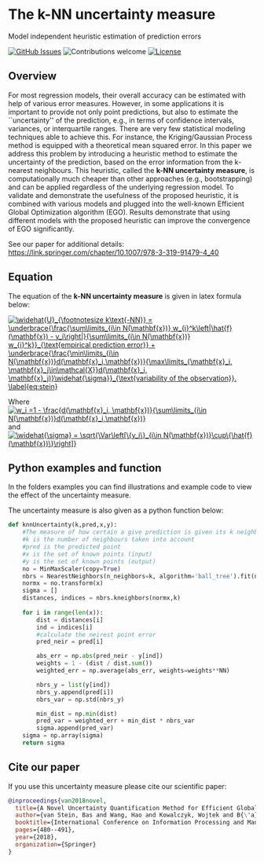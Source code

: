 # The k-NN uncertainty measure
Model independent heuristic estimation of prediction errors


[![GitHub Issues](https://img.shields.io/github/issues/Basvanstein/knn-variance.svg)](https://github.com/Basvanstein/knn-variance/issues)
![Contributions welcome](https://img.shields.io/badge/contributions-welcome-orange.svg)
[![License](https://img.shields.io/badge/license-MIT-blue.svg)](https://opensource.org/licenses/MIT)

## Overview

For most regression models, their overall accuracy can be estimated with help of various error measures. However, in some applications it is important to provide not only point predictions, but also to estimate the ``uncertainty'' of the prediction, e.g., in terms of confidence intervals, variances, or interquartile ranges.  There are very few statistical modeling techniques able to achieve this. For instance, the Kriging/Gaussian Process method is equipped with a theoretical mean squared error. In this paper we address this problem by introducing a heuristic method to estimate the uncertainty of the prediction, based on the error information from the k-nearest neighbours. This heuristic, called the **k-NN uncertainty measure**, is computationally much cheaper than other approaches (e.g., bootstrapping) and can be applied regardless of the underlying regression model. To validate and demonstrate the usefulness of the proposed heuristic, it is combined with various models and plugged into the well-known Efficient Global Optimization algorithm (EGO). Results demonstrate that using different models with the proposed heuristic can improve the convergence of EGO significantly.

See our paper for additional details: https://link.springer.com/chapter/10.1007/978-3-319-91479-4_40

## Equation

The equation of the **k-NN uncertainty measure** is given in latex formula below:

<a href="https://www.codecogs.com/eqnedit.php?latex=\widehat{U}_{\footnotesize&space;k\text{-NN}}&space;=&space;\underbrace{\frac{\sum\limits_{i\in&space;N(\mathbf{x})}&space;w_{i}^k\left|\hat{f}(\mathbf{x})&space;-&space;y_i\right|}{\sum\limits_{i\in&space;N(\mathbf{x})}&space;w_{i}^k}}_{\text{empirical&space;prediction&space;error}}&space;&plus;&space;\underbrace{\frac{\min\limits_{i\in&space;N(\mathbf{x})}d(\mathbf{x}_i,\mathbf{x})}{\max\limits_{\mathbf{x}_i,&space;\mathbf{x}_j\in\mathcal{X}}d(\mathbf{x}_i,&space;\mathbf{x}_j)}\widehat{\sigma}}_{\text{variability&space;of&space;the&space;observation}}.&space;\label{eq:stein}" target="_blank"><img src="https://latex.codecogs.com/gif.latex?\widehat{U}_{\footnotesize&space;k\text{-NN}}&space;=&space;\underbrace{\frac{\sum\limits_{i\in&space;N(\mathbf{x})}&space;w_{i}^k\left|\hat{f}(\mathbf{x})&space;-&space;y_i\right|}{\sum\limits_{i\in&space;N(\mathbf{x})}&space;w_{i}^k}}_{\text{empirical&space;prediction&space;error}}&space;&plus;&space;\underbrace{\frac{\min\limits_{i\in&space;N(\mathbf{x})}d(\mathbf{x}_i,\mathbf{x})}{\max\limits_{\mathbf{x}_i,&space;\mathbf{x}_j\in\mathcal{X}}d(\mathbf{x}_i,&space;\mathbf{x}_j)}\widehat{\sigma}}_{\text{variability&space;of&space;the&space;observation}}.&space;\label{eq:stein}" title="\widehat{U}_{\footnotesize k\text{-NN}} = \underbrace{\frac{\sum\limits_{i\in N(\mathbf{x})} w_{i}^k\left|\hat{f}(\mathbf{x}) - y_i\right|}{\sum\limits_{i\in N(\mathbf{x})} w_{i}^k}}_{\text{empirical prediction error}} + \underbrace{\frac{\min\limits_{i\in N(\mathbf{x})}d(\mathbf{x}_i,\mathbf{x})}{\max\limits_{\mathbf{x}_i, \mathbf{x}_j\in\mathcal{X}}d(\mathbf{x}_i, \mathbf{x}_j)}\widehat{\sigma}}_{\text{variability of the observation}}. \label{eq:stein}" /></a>

Where 
<a href="https://www.codecogs.com/eqnedit.php?latex=w_i&space;=1&space;-&space;\frac{d(\mathbf{x}_i,&space;\mathbf{x})}{\sum\limits_{i\in&space;N(\mathbf{x})}d(\mathbf{x}_i,\mathbf{x})}" target="_blank"><img src="https://latex.codecogs.com/gif.latex?w_i&space;=1&space;-&space;\frac{d(\mathbf{x}_i,&space;\mathbf{x})}{\sum\limits_{i\in&space;N(\mathbf{x})}d(\mathbf{x}_i,\mathbf{x})}" title="w_i =1 - \frac{d(\mathbf{x}_i, \mathbf{x})}{\sum\limits_{i\in N(\mathbf{x})}d(\mathbf{x}_i,\mathbf{x})}" /></a>
and 
<a href="https://www.codecogs.com/eqnedit.php?latex=\widehat{\sigma}&space;=&space;\sqrt{\Var\left[\{y_i\}_{i\in&space;N(\mathbf{x})}\cup\{\hat{f}(\mathbf{x})\}\right]}" target="_blank"><img src="https://latex.codecogs.com/gif.latex?\widehat{\sigma}&space;=&space;\sqrt{\Var\left[\{y_i\}_{i\in&space;N(\mathbf{x})}\cup\{\hat{f}(\mathbf{x})\}\right]}" title="\widehat{\sigma} = \sqrt{\Var\left[\{y_i\}_{i\in N(\mathbf{x})}\cup\{\hat{f}(\mathbf{x})\}\right]}" /></a>



## Python examples and function

In the folders examples you can find illustrations and example code to view the effect of the uncertainty measure.  

The uncertainty measure is also given as a python function below:


```python
def knnUncertainty(k,pred,x,y):
    #The measure of how certain a give prediction is given its k neighbours
    #k is the number of neighbours taken into account
    #pred is the predicted point
    #x is the set of known points (input)
    #y is the set of known points (output)
    no = MinMaxScaler(copy=True)
    nbrs = NearestNeighbors(n_neighbors=k, algorithm='ball_tree').fit(no.fit_transform(X))
    normx = no.transform(x)
    sigma = []
    distances, indices = nbrs.kneighbors(normx,k)
    
    for i in range(len(x)):
        dist = distances[i]
        ind = indices[i]
        #calculate the neirest point error
        pred_neir = pred[i]

        abs_err = np.abs(pred_neir - y[ind])
        weights = 1 - (dist / dist.sum())
        weighted_err = np.average(abs_err, weights=weights**NN) 

        nbrs_y = list(y[ind])
        nbrs_y.append(pred[i])
        nbrs_var = np.std(nbrs_y)

        min_dist = np.min(dist)
        pred_var = weighted_err + min_dist * nbrs_var
        sigma.append(pred_var)
    sigma = np.array(sigma)
    return sigma
```

## Cite our paper

If you use this uncertainty measure please cite our scientific paper:

```bibtex
@inproceedings{van2018novel,
  title={A Novel Uncertainty Quantification Method for Efficient Global Optimization},
  author={van Stein, Bas and Wang, Hao and Kowalczyk, Wojtek and B{\"a}ck, Thomas},
  booktitle={International Conference on Information Processing and Management of Uncertainty in Knowledge-Based Systems},
  pages={480--491},
  year={2018},
  organization={Springer}
}
```

